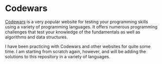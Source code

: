 # Codewars

[Codewars](https://www.codewars.com) is a very popular website for testing your programming skills using a variety of programming languages. It offers numerous programming challenges that test your knowledge of the fundamentals as well as algorithms and data structures.

I have been practicing with Codewars and other websites for quite some time. I am starting from scratch again, however, and will be adding the solutions to this repository in a variety of languages.
